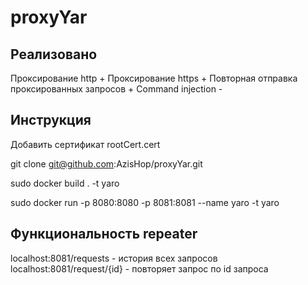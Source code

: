 # proxyYar

## Реализовано
Проксирование http +
Проксирование https +
Повторная отправка проксированных запросов +
Command injection -

## Инструкция
Добавить сертификат rootCert.cert

git clone git@github.com:AzisHop/proxyYar.git

sudo docker build . -t yaro

sudo docker run -p 8080:8080 -p 8081:8081 --name yaro -t yaro

## Функциональность repeater
localhost:8081/requests - история всех запросов
localhost:8081/request/{id} - повторяет запрос по id запроса


